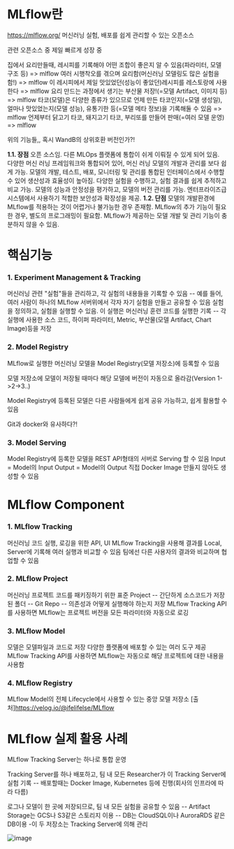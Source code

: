 # MLflow란
https://mlflow.org/
머신러닝 실험, 배포를 쉽게 관리할 수 있는 오픈소스

관련 오픈소스 중 제일 빠르게 성장 중

집에서 요리만들때, 레시피를 기록해야 어떤 조합이 좋은지 알 수 있음(파라미터, 모델 구조 등) => mlflow
여러 시행착오를 겪으며 요리함(머신러닝 모델링도 많은 실험을 함!) => mlflow
이 레시피에서 제일 맛있었던(성능이 좋았던)레시피를 레스토랑에 사용한다 => mlflow
요리 만드는 과정에서 생기는 부산물 저장!(=모델 Artifact, 이미지 등) => mlflow
타코(모델)은 다양한 종류가 있으므로 언제 만든 타코인지(=모델 생성일), 얼마나 맛있었는지(모델 성능), 유통기한 등(=모델 메타 정보)을 기록해둘 수 있음 => mlflow
언제부터 닭고기 타코, 돼지고기 타코, 부리또를 만들어 판매(=여러 모델 운영) => mlflow

위의 기능들,, 혹시 WandB의 상위호환 버전인가?!  



**1.1. 장점**
오픈 소스임. 다른 MLOps 플랫폼에 통합이 쉬게 이뤄질 수 있게 되어 있음.<br/>
다양한 머신 러닝 프레임워크와 통합되어 있어, 머신 러닝 모델의 개발과 관리를 보다 쉽게 가능.
모델의 개발, 테스트, 배포, 모니터링 및 관리를 통합된 인터페이스에서 수행할 수 있어 생산성과 효율성이 높아짐.
다양한 실험을 수행하고, 실험 결과를 쉽게 추적하고 비교 가능.
모델의 성능과 안정성을 평가하고, 모델의 버전 관리를 가능.
엔터프라이즈급 시스템에서 사용하기 적합한 보안성과 확장성을 제공.
**1.2. 단점**
모델의 개발환경에 MLflow를 적용하는 것이 어렵거나 불가능한 경우 존재함.
MLflow의 추가 기능이 필요한 경우, 별도의 프로그래밍이 필요함.
MLflow가 제공하는 모델 개발 및 관리 기능이 충분하지 않을 수 있음.  

# 핵심기능
### 1. Experiment Management & Tracking

머신러닝 관련 "실험"들을 관리하고, 각 실험의 내용들을 기록할 수 있음
-- 예를 들어, 여러 사람이 하나의 MLflow 서버위에서 각자 자기 실험을 만들고 공유할 수 있음
실험을 정의하고, 실험을 실행할 수 있음. 이 실행은 머신러닝 훈련 코드를 실행한 기록
-- 각 실행에 사용한 소스 코드, 하이퍼 파라미터, Metric, 부산물(모델 Artifact, Chart Image)등을 저장
### 2. Model Registry

MLflow로 실행한 머신러닝 모델을 Model Registry(모델 저장소)에 등록할 수 있음

모델 저장소에 모델이 저장될 때마다 해당 모델에 버전이 자동으로 올라감(Version 1->2->3..)

Model Registry에 등록된 모델은 다른 사람들에게 쉽게 공유 가능하고, 쉽게 활용할 수 있음

Git과 docker와 유사하다?!
### 3. Model Serving

Model Registry에 등록한 모델을 REST API형태의 서버로 Serving 할 수 있음
Input = Model의 Input
Output = Model의 Output
직접 Docker Image 만들지 않아도 생성할 수 있음
# MLflow Component
### 1. MLflow Tracking

머신러닝 코드 실행, 로깅을 위한 API, UI
MLflow Tracking을 사용해 결과를 Local, Server에 기록해 여러 실행과 비교할 수 있음
팀에선 다른 사용자의 결과와 비교하며 협업할 수 있음
### 2. MLflow Project

머신러닝 프로젝트 코드를 패키징하기 위한 표준
Project
-- 간단하게 소스코드가 저장된 폴더
-- Git Repo
-- 의존성과 어떻게 실행해야 하는지 저장
MLflow Tracking API를 사용하면 MLflow는 프로젝트 버전을 모든 파라미터와 자동으로 로깅
### 3. MLflow Model

모델은 모델파일과 코드로 저장
다양한 플랫폼에 배포할 수 있는 여러 도구 제공
MLflow Tracking API를 사용하면 MLflow는 자동으로 해당 프로젝트에 대한 내용을 사용함
### 4. MLflow Registry

MLflow Model의 전체 Lifecycle에서 사용할 수 있는 중앙 모델 저장소
[출처]https://velog.io/@ifelifelse/MLflow

# MLflow 실제 활용 사례
MLflow Tracking Server는 하나로 통합 운영

Tracking Server를 하나 배포하고, 팀 내 모든 Researcher가 이 Tracking Server에 실험 기록
-- 배포할때는 Docker Image, Kubernetes 등에 진행(회사의 인프라에 따라 다름)

로그나 모델이 한 곳에 저장되므로, 팀 내 모든 실험을 공유할 수 있음
-- Artifact Storage는 GCS나 S3같은 스토리지 이용
-- DB는 CloudSQL이나 AuroraRDS 같은 DB이용
-이 두 저장소는 Tracking Server에 의해 관리  


![image](https://github.com/SK-AI-FLY-MLOps-Study/MLOps-Study/assets/108683454/77314d65-f668-4266-877e-33aab33f4eb0)

